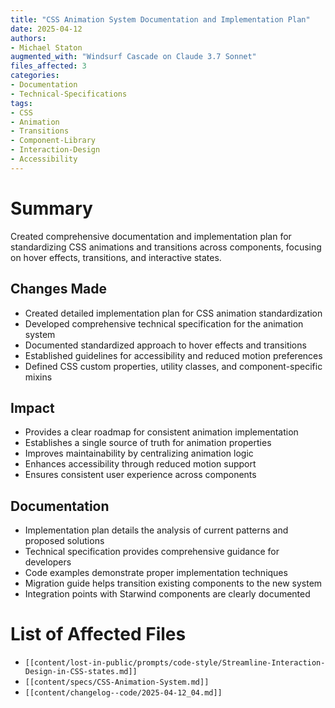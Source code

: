 ```yaml
---
title: "CSS Animation System Documentation and Implementation Plan"
date: 2025-04-12
authors: 
- Michael Staton
augmented_with: "Windsurf Cascade on Claude 3.7 Sonnet"
files_affected: 3
categories: 
- Documentation
- Technical-Specifications
tags: 
- CSS
- Animation
- Transitions
- Component-Library
- Interaction-Design
- Accessibility
---
```


# Summary
Created comprehensive documentation and implementation plan for standardizing CSS animations and transitions across components, focusing on hover effects, transitions, and interactive states.

## Changes Made
- Created detailed implementation plan for CSS animation standardization
- Developed comprehensive technical specification for the animation system
- Documented standardized approach to hover effects and transitions
- Established guidelines for accessibility and reduced motion preferences
- Defined CSS custom properties, utility classes, and component-specific mixins

## Impact
- Provides a clear roadmap for consistent animation implementation
- Establishes a single source of truth for animation properties
- Improves maintainability by centralizing animation logic
- Enhances accessibility through reduced motion support
- Ensures consistent user experience across components

## Documentation
- Implementation plan details the analysis of current patterns and proposed solutions
- Technical specification provides comprehensive guidance for developers
- Code examples demonstrate proper implementation techniques
- Migration guide helps transition existing components to the new system
- Integration points with Starwind components are clearly documented

# List of Affected Files

- `[[content/lost-in-public/prompts/code-style/Streamline-Interaction-Design-in-CSS-states.md]]`
- `[[content/specs/CSS-Animation-System.md]]`
- `[[content/changelog--code/2025-04-12_04.md]]`

